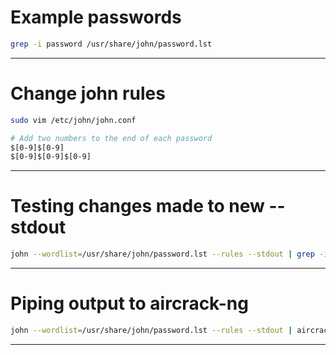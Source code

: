 
# Example passwords
```bash
grep -i password /usr/share/john/password.lst
```
-----------------------

# Change john rules
```bash
sudo vim /etc/john/john.conf

# Add two numbers to the end of each password
$[0-9]$[0-9]
$[0-9]$[0-9]$[0-9]
```
-----------------------

# Testing changes made to new --stdout
```bash
john --wordlist=/usr/share/john/password.lst --rules --stdout | grep -i Password123
```
-----------------------

# Piping output to aircrack-ng
```bash
john --wordlist=/usr/share/john/password.lst --rules --stdout | aircrack-ng -e wifu -w - ~/wpa-01.cap
```
-----------------------

